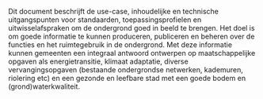 Dit document beschrijft de use-case, inhoudelijke en technische uitgangspunten voor standaarden, toepassingsprofielen en uitwisselafspraken om de ondergrond goed in beeld te brengen. Het doel is om goede informatie te kunnen produceren, publiceren en beheren over de functies en het ruimtegebruik in de ondergrond. Met deze informatie kunnen gemeenten een integraal antwoord ontwerpen op maatschappelijke opgaven als energietransitie, klimaat adaptatie, diverse vervangingsopgaven (bestaande ondergrondse netwerken, kademuren, riolering etc) en een gezonde en leefbare stad met een goede bodem en (grond)waterkwaliteit.
